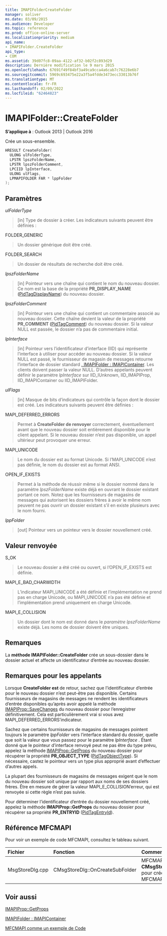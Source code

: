 ```yaml
---
title: IMAPIFolderCreateFolder
manager: soliver
ms.date: 03/09/2015
ms.audience: Developer
ms.topic: reference
ms.prod: office-online-server
ms.localizationpriority: medium
api_name:
- IMAPIFolder.CreateFolder
api_type:
- COM
ms.assetid: 39d07fc8-09aa-4122-af32-b02f2c893d29
description: Dernière modification le 9 mars 2015
ms.openlocfilehash: 67691f49f84bf3a49ca9cca4a6cab7c76228e6b7
ms.sourcegitcommit: 5969c693475e22a3f5a4fdde3473ecc33013b76f
ms.translationtype: MT
ms.contentlocale: fr-FR
ms.lasthandoff: 02/09/2022
ms.locfileid: "62464823"
---
```

# <a name="imapifoldercreatefolder"></a>IMAPIFolder::CreateFolder

  
  
**S’applique à** : Outlook 2013 | Outlook 2016 
  
Crée un sous-ensemble.
  
```cpp
HRESULT CreateFolder(
  ULONG ulFolderType,
  LPSTR lpszFolderName,
  LPSTR lpszFolderComment,
  LPCIID lpInterface,
  ULONG ulFlags,
  LPMAPIFOLDER FAR * lppFolder
);
```

## <a name="parameters"></a>Paramètres

 _ulFolderType_
  
> [in] Type de dossier à créer. Les indicateurs suivants peuvent être définies :
    
FOLDER_GENERIC 
  
> Un dossier générique doit être créé.
    
FOLDER_SEARCH 
  
> Un dossier de résultats de recherche doit être créé.
    
 _lpszFolderName_
  
> [in] Pointeur vers une chaîne qui contient le nom du nouveau dossier. Ce nom est la base de la propriété **PR_DISPLAY_NAME (**[PidTagDisplayName](pidtagdisplayname-canonical-property.md)) du nouveau dossier.
    
 _lpszFolderComment_
  
> [in] Pointeur vers une chaîne qui contient un commentaire associé au nouveau dossier. Cette chaîne devient la valeur de la propriété **PR_COMMENT (**[PidTagComment](pidtagcomment-canonical-property.md)) du nouveau dossier. Si la valeur NULL est passée, le dossier n’a pas de commentaire initial.
    
 _lpInterface_
  
> [in] Pointeur vers l’identificateur d’interface (IID) qui représente l’interface à utiliser pour accéder au nouveau dossier. Si la valeur NULL est passé, le fournisseur de magasin de messages retourne l’interface de dossier standard [, IMAPIFolder : IMAPIContainer](imapifolderimapicontainer.md). Les clients doivent passer la valeur NULL. D’autres appelants peuvent définir le paramètre  _lpInterface_ sur IID_IUnknown, IID_IMAPIProp, IID_IMAPIContainer ou IID_IMAPIFolder. 
    
 _ulFlags_
  
> [in] Masque de bits d’indicateurs qui contrôle la façon dont le dossier est créé. Les indicateurs suivants peuvent être définies :
    
MAPI_DEFERRED_ERRORS 
  
> Permet à **CreateFolder de renvoyer** correctement, éventuellement avant que le nouveau dossier soit entièrement disponible pour le client appelant. Si le nouveau dossier n’est pas disponible, un appel ultérieur peut provoquer une erreur. 
    
MAPI_UNICODE 
  
> Le nom du dossier est au format Unicode. Si l’MAPI_UNICODE n’est pas définie, le nom du dossier est au format ANSI.
    
OPEN_IF_EXISTS 
  
> Permet à la méthode de réussir même si le dossier nommé dans le paramètre _lpszFolderName_ existe déjà en ouvrant le dossier existant portant ce nom. Notez que les fournisseurs de magasins de messages qui autorisent les dossiers frères à avoir le même nom peuvent ne pas ouvrir un dossier existant s’il en existe plusieurs avec le nom fourni. 
    
 _lppFolder_
  
> [out] Pointeur vers un pointeur vers le dossier nouvellement créé.
    
## <a name="return-value"></a>Valeur renvoyée

S_OK 
  
> Le nouveau dossier a été créé ou ouvert, si l’OPEN_IF_EXISTS est définie.
    
MAPI_E_BAD_CHARWIDTH 
  
> L’indicateur MAPI_UNICODE a été définie et l’implémentation ne prend pas en charge Unicode, ou MAPI_UNICODE n’a pas été définie et l’implémentation prend uniquement en charge Unicode.
    
MAPI_E_COLLISION 
  
> Un dossier dont le nom est donné dans le _paramètre lpszFolderName_ existe déjà. Les noms de dossier doivent être uniques. 
    
## <a name="remarks"></a>Remarques

La **méthode IMAPIFolder::CreateFolder** crée un sous-dossier dans le dossier actuel et affecte un identificateur d’entrée au nouveau dossier. 
  
## <a name="notes-to-callers"></a>Remarques pour les appelants

Lorsque **CreateFolder est** de retour, sachez que l’identificateur d’entrée pour le nouveau dossier n’est peut-être pas disponible. Certains fournisseurs de magasins de messages ne rendent les identificateurs d’entrée disponibles qu’après avoir appelé la méthode [IMAPIProp::SaveChanges](imapiprop-savechanges.md) du nouveau dossier pour l’enregistrer définitivement. Cela est particulièrement vrai si vous avez MAPI_DEFERRED_ERRORS’indicateur. 
  
Sachez que certains fournisseurs de magasins de messages pointent toujours le paramètre  _lppFolder_ vers l’interface standard du dossier, quelle que soit la valeur que vous passez pour le paramètre  _lpInterface_ . Étant donné que le pointeur d’interface renvoyé peut ne pas être du type prévu, appelez la méthode [IMAPIProp::GetProps](imapiprop-getprops.md) du nouveau dossier pour récupérer la propriété **PR_OBJECT_TYPE** ([PidTagObjectType](pidtagobjecttype-canonical-property.md)). Si nécessaire,  castez le pointeur vers un type plus approprié avant d’effectuer d’autres appels.
  
La plupart des fournisseurs de magasins de messages exigent que le nom du nouveau dossier soit unique par rapport aux noms de ses dossiers frères. Être en mesure de gérer la valeur MAPI_E_COLLISION’erreur, qui est renvoyée si cette règle n’est pas suivie. 
  
Pour déterminer l’identificateur d’entrée du dossier nouvellement créé, appelez la méthode **IMAPIProp::GetProps** du nouveau dossier pour récupérer sa propriété **PR_ENTRYID** ([PidTagEntryId](pidtagentryid-canonical-property.md)).
  
## <a name="mfcmapi-reference"></a>Référence MFCMAPI

Pour voir un exemple de code MFCMAPI, consultez le tableau suivant.
  
|**Fichier**|**Fonction**|**Commentaire**|
|:-----|:-----|:-----|
|MsgStoreDlg.cpp  <br/> |CMsgStoreDlg::OnCreateSubFolder  <br/> |MFCMAPI utilise **la méthode CMsgStoreDlg::OnCreateSubFolder** pour créer des dossiers dans MFCMAPI.  <br/> |
   
## <a name="see-also"></a>Voir aussi



[IMAPIProp::GetProps](imapiprop-getprops.md)
  
[IMAPIFolder : IMAPIContainer](imapifolderimapicontainer.md)


[MFCMAPI comme un exemple de Code](mfcmapi-as-a-code-sample.md)

